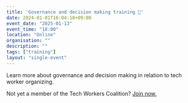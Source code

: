 ```yaml
---
title: 'Governance and decision making training 🎯'
date: 2024-01-01T16:04:10+09:00
event_date: "2025-01-13"
event_time: "18:00"
location: "Online"
organisation: ""
description: ""
tags: ["training"]
layout: "single-event"
---
```


Learn more about governance and decision making in relation to tech worker organizing.

Not yet a member of the Tech Workers Coalition? [Join now.](join)
